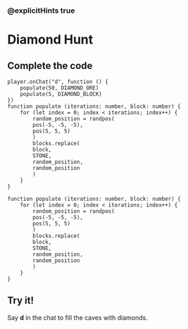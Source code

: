 ### @explicitHints true

# Diamond Hunt

## Complete the code

```blocks
player.onChat("d", function () {
    populate(50, DIAMOND_ORE)
    populate(5, DIAMOND_BLOCK)
})
function populate (iterations: number, block: number) {
    for (let index = 0; index < iterations; index++) {
        random_position = randpos(
        pos(-5, -5, -5),
        pos(5, 5, 5)
        )
        blocks.replace(
        block,
        STONE,
        random_position,
        random_position
        )
    }
}
```

```template
function populate (iterations: number, block: number) {
    for (let index = 0; index < iterations; index++) {
        random_position = randpos(
        pos(-5, -5, -5),
        pos(5, 5, 5)
        )
        blocks.replace(
        block,
        STONE,
        random_position,
        random_position
        )
    }
}
```

## Try it!

Say **d** in the chat to fill the caves with diamonds.
